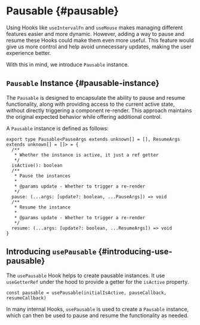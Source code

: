 # Pausable {#pausable}

Using Hooks like `useIntervalFn` and `useMouse` makes managing different features easier and more dynamic. However, adding a way to pause and resume these Hooks could make them even more useful. This feature would give us more control and help avoid unnecessary updates, making the user experience better.

With this in mind, we introduce `Pausable` instance.

## `Pausable` Instance {#pausable-instance}

The `Pausable` is designed to encapsulate the ability to pause and resume functionality, along with providing access to the current active state, without directly triggering a component re-render. This approach maintains the original expected behavior while offering additional control.

A `Pausable` instance is defined as follows:

```tsx
export type Pausable<PauseArgs extends unknown[] = [], ResumeArgs extends unknown[] = []> = {
  /**
   * Whether the instance is active, it just a ref getter
   */
  isActive(): boolean
  /**
   * Pause the instances
   *
   * @params update - Whether to trigger a re-render
   */
  pause: (...args: [update?: boolean, ...PauseArgs]) => void
  /**
   * Resume the instance
   *
   * @params update - Whether to trigger a re-render
   */
  resume: (...args: [update?: boolean, ...ResumeArgs]) => void
}
```

## Introducing `usePausable` {#introducing-use-pausable}

The `usePausable` Hook helps to create pausable instances. It use `useGetterRef` under the hood to provide a getter for the `isActive` property.

```tsx
const pausable = usePausable(initialIsActive, pauseCallback, resumeCallback)
```

In many internal Hooks, `usePausable` is used to create a `Pausable` instance, which can then be used to pause and resume the functionality as needed.
